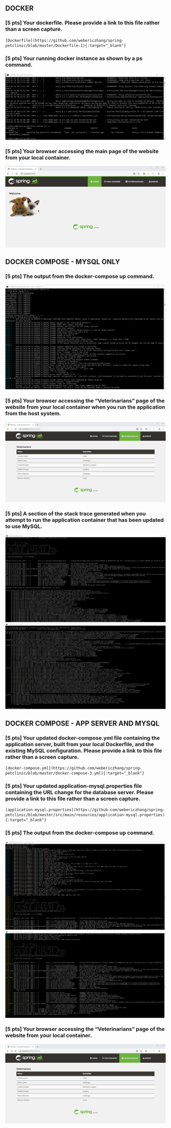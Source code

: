 ## DOCKER
### [5 pts] Your dockerfile. Please provide a link to this file rather than a screen capture.
    [Dockerfile](https://github.com/webericzhang/spring-petclinic/blob/master/Dockerfile-1){:target="_blank"} 
### [5 pts] Your running docker instance as shown by a ps command.
   ![Docker instance](https://github.com/webericzhang/spring-petclinic/blob/master/images/docker/docker_instance.png)
### [5 pts] Your browser accessing the main page of the website from your local container.
   ![Browser](https://github.com/webericzhang/spring-petclinic/blob/master/images/docker/browser.png)
## DOCKER COMPOSE - MYSQL ONLY
### [5 pts] The output from the docker-compose up command.
   ![docker-compose up](https://github.com/webericzhang/spring-petclinic/blob/master/images/mysql/docker-compose-up.png)
### [5 pts] Your browser accessing the “Veterinarians” page of the website from your local container when you run the application from the host system.
   ![Browser](https://github.com/webericzhang/spring-petclinic/blob/master/images/mysql/browser.png)
### [5 pts] A section of the stack trace generated when you attempt to run the application container that has been updated to use MySQL.
   ![Stack trace](https://github.com/webericzhang/spring-petclinic/blob/master/images/mysql/trace1.png)
   ![Stack trace](https://github.com/webericzhang/spring-petclinic/blob/master/images/mysql/trace2.png)
## DOCKER COMPOSE - APP SERVER AND MYSQL
### [5 pts] Your updated docker-compose.yml file containing the application server, built from your local Dockerfile, and the existing MySQL configuration. Please provide a link to this file rather than a screen capture.
    [docker-compose.yml](https://github.com/webericzhang/spring-petclinic/blob/master/docker-compose-3.yml){:target="_blank"} 
### [5 pts] Your updated application-mysql.properties file containing the URL change for the database server. Please provide a link to this file rather than a screen capture.
    [application-mysql.properties](https://github.com/webericzhang/spring-petclinic/blob/master/src/main/resources/application-mysql.properties){:target="_blank"} 
### [5 pts] The output from the docker-compose up command.
   ![docker-compose up](https://github.com/webericzhang/spring-petclinic/blob/master/images/ApplicationANDMySQL/docker-compose-up1.png)
   ![docker-compose up](https://github.com/webericzhang/spring-petclinic/blob/master/images/ApplicationANDMySQL/docker-compose-up2.png)
### [5 pts] Your browser accessing the “Veterinarians” page of the website from your local container.
   ![Browser](https://github.com/webericzhang/spring-petclinic/blob/master/images/ApplicationANDMySQL/browser.png)